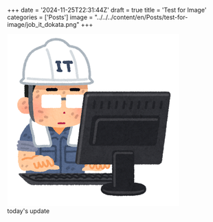 +++
date = '2024-11-25T22:31:44Z'
draft = true
title = 'Test for Image'
categories = ['Posts'] 
image = "../../../content/en/Posts/test-for-image/job_it_dokata.png"
+++

![IT土方](../../../en/Posts/test-for-image/job_it_dokata.png)   
today's update   